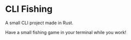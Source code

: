 # CLI Fishing

A small CLI project made in Rust.

Have a small fishing game in your terminal while you work!